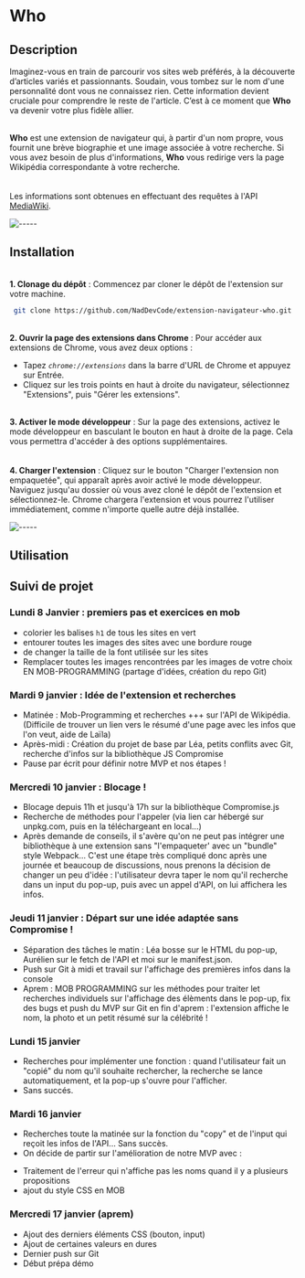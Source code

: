 # Who

## Description

Imaginez-vous en train de parcourir vos sites web préférés, à la découverte d’articles variés et passionnants. Soudain, vous tombez sur le nom d'une personnalité dont vous ne connaissez rien. Cette information devient cruciale pour comprendre le reste de l'article.
C’est à ce moment que <strong>Who</strong> va devenir votre plus fidèle allier.

<br/>
<strong>Who</strong> est une extension de navigateur qui, à partir d'un nom propre, vous fournit une brève biographie et une image associée à votre recherche. Si vous avez besoin de plus d'informations, <strong>Who</strong> vous redirige vers la page Wikipédia correspondante à votre recherche.
<br/>
<br/>
<br/>
Les informations sont obtenues en effectuant des requêtes à l'API <a href="https://www.mediawiki.org/wiki/API:Main_page/fr">MediaWiki</a>.

![-----](https://raw.githubusercontent.com/andreasbm/readme/master/assets/lines/solar.png)

## Installation

<br/>
<strong>1. Clonage du dépôt</strong> : Commencez par cloner le dépôt de l'extension sur votre machine.

 ```sh
  git clone https://github.com/NadDevCode/extension-navigateur-who.git
  ```

<br/>
<strong>2. Ouvrir la page des extensions dans Chrome</strong> : Pour accéder aux extensions de Chrome, vous avez deux options :

* Tapez *`chrome://extensions`* dans la barre d'URL de Chrome et appuyez sur Entrée.
* Cliquez sur les trois points en haut à droite du navigateur, sélectionnez "Extensions", puis "Gérer les extensions".

<br/>
<strong>3. Activer le mode développeur</strong> : Sur la page des extensions, activez le mode développeur en basculant le bouton en haut à droite de la page. Cela vous permettra d'accéder à des options supplémentaires.

<br/>
<br/>
<br/>
<strong>4. Charger l'extension</strong> : Cliquez sur le bouton "Charger l'extension non empaquetée", qui apparaît après avoir activé le mode développeur.
Naviguez jusqu'au dossier où vous avez cloné le dépôt de l'extension et sélectionnez-le. Chrome chargera l'extension et vous pourrez l'utiliser immédiatement, comme n'importe quelle autre déjà installée.

![-----](https://raw.githubusercontent.com/andreasbm/readme/master/assets/lines/solar.png)

## Utilisation



## Suivi de projet

### Lundi 8 Janvier : premiers pas et exercices en mob

- colorier les balises `h1` de tous les sites en vert
- entourer toutes les images des sites avec une bordure rouge
- de changer la taille de la font utilisée sur les sites
- Remplacer toutes les images rencontrées par les images de votre choix
  EN MOB-PROGRAMMING (partage d'idées, création du repo Git)

### Mardi 9 janvier : Idée de l'extension et recherches

- Matinée : Mob-Programming et recherches +++ sur l'API de Wikipédia. (Difficile de trouver un lien vers le résumé d'une page avec les infos que l'on veut, aide de Laïla)
- Après-midi : Création du projet de base par Léa, petits conflits avec Git, recherche d'infos sur la bibliothèque JS Compromise
- Pause par écrit pour définir notre MVP et nos étapes !

### Mercredi 10 janvier : Blocage !

- Blocage depuis 11h et jusqu'à 17h sur la bibliothèque Compromise.js
- Recherche de méthodes pour l'appeler (via lien car hébergé sur unpkg.com, puis en la téléchargeant en local...)
- Après demande de conseils, il s'avère qu'on ne peut pas intégrer une bibliothèque à une extension sans "l'empaqueter' avec un "bundle" style Webpack... C'est une étape très compliqué donc après une journée et beaucoup de discussions, nous prenons la décision de changer un peu d'idée : l'utilisateur devra taper le nom qu'il recherche dans un input du pop-up, puis avec un appel d'API, on lui affichera les infos.

### Jeudi 11 janvier : Départ sur une idée adaptée sans Compromise !

- Séparation des tâches le matin : Léa bosse sur le HTML du pop-up, Aurélien sur le fetch de l'API et moi sur le manifest.json.
- Push sur Git à midi et travail sur l'affichage des premières infos dans la console
- Aprem : MOB PROGRAMMING sur les méthodes pour traiter let recherches individuels sur l'affichage des élèments dans le pop-up, fix des bugs et push du MVP sur Git en fin d'aprem : l'extension affiche le nom, la photo et un petit résumé sur la célébrité !

### Lundi 15 janvier

- Recherches pour implémenter une fonction : quand l'utilisateur fait un "copié" du nom qu'il souhaite rechercher, la recherche se lance automatiquement, et la pop-up s'ouvre pour l'afficher.
- Sans succés.

### Mardi 16 janvier

- Recherches toute la matinée sur la fonction du "copy" et de l'input qui reçoit les infos de l'API... Sans succès.
- On décide de partir sur l'amélioration de notre MVP avec :

* Traitement de l'erreur qui n'affiche pas les noms quand il y a plusieurs propositions
* ajout du style CSS en MOB

### Mercredi 17 janvier (aprem)

- Ajout des derniers éléments CSS (bouton, input)
- Ajout de certaines valeurs en dures
- Dernier push sur Git
- Début prépa démo
